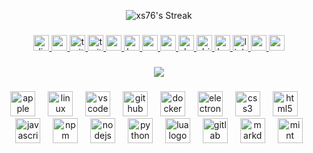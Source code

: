 <p align="center">
  <img src="https://github-readme-streak-stats.herokuapp.com/?user=xs76&theme=vue-dark&hide_border=true" alt="xs76's Streak" />
</p>

###

<div align="center">
  <a href="https://discord.com/users/182953021465034752" target="_blank">
    <img src="https://img.shields.io/static/v1?message=Discord&logo=discord&label=&color=7289DA&logoColor=white&labelColor=&style=for-the-badge" height="25" alt="discord logo"  />
  </a>
  <a href="https://www.youtube.com/@xs366 " target="_blank">
    <img src="https://img.shields.io/static/v1?message=Youtube&logo=youtube&label=&color=FF0000&logoColor=white&labelColor=&style=for-the-badge" height="25" alt="youtube logo"  />
  </a>
  <a href="https://www.twitch.tv/xsbdede" target="_blank">
    <img src="https://img.shields.io/static/v1?message=Twitch&logo=twitch&label=&color=9146FF&logoColor=white&labelColor=&style=for-the-badge" height="25" alt="twitch logo"  />
  </a>
  <a href="https://x.com/xxxxsbd" target="_blank">
    <img src="https://img.shields.io/static/v1?message=Twitter&logo=twitter&label=&color=1DA1F2&logoColor=white&labelColor=&style=for-the-badge" height="25" alt="twitter logo"  />
  </a>
  <a href="mailto:xs@mochig.com" target="_blank">
    <img src="https://img.shields.io/static/v1?message=Gmail&logo=gmail&label=&color=D14836&logoColor=white&labelColor=&style=for-the-badge" height="25" alt="gmail logo"  />
  </a>
  <a href="https://www.behance.net/lilyreid2" target="_blank">
    <img src="https://img.shields.io/static/v1?message=Behance&logo=behance&label=&color=1769ff&logoColor=white&labelColor=&style=for-the-badge" height="25" alt="behance logo"  />
  </a>
  <a href="https://codesandbox.io/u/xs76" target="_blank">
    <img src="https://img.shields.io/static/v1?message=Codesandbox&logo=codesandbox&label=&color=040404&logoColor=DBDBDB&labelColor=&style=for-the-badge" height="25" alt="codesandbox logo"  />
  </a>
  <a href="https://codepen.io/xsbd" target="_blank">
    <img src="https://img.shields.io/static/v1?message=Codepen&logo=codepen&label=&color=000000&logoColor=white&labelColor=&style=for-the-badge" height="25" alt="codepen logo"  />
  </a>
  <a href="https://dev.to/xs76" target="_blank">
    <img src="https://img.shields.io/static/v1?message=dev.to&logo=dev.to&label=&color=0A0A0A&logoColor=white&labelColor=&style=for-the-badge" height="25" alt="devto logo"  />
  </a>
  <a href="https://dribbble.com/xs76" target="_blank">
    <img src="https://img.shields.io/static/v1?message=Dribbble&logo=dribbble&label=&color=EA4C89&logoColor=white&labelColor=&style=for-the-badge" height="25" alt="dribbble logo"  />
  </a>
  <a href="https://www.hackerrank.com/profile/xs003" target="_blank">
    <img src="https://img.shields.io/static/v1?message=HackerRank&logo=hackerrank&label=&color=2EC866&logoColor=white&labelColor=&style=for-the-badge" height="25" alt="hackerrank logo"  />
  </a>
  <a href="https://linktr.ee/xsbd" target="_blank">
    <img src="https://img.shields.io/static/v1?message=Linktree&logo=linktree&label=&color=1de9b6&logoColor=white&labelColor=&style=for-the-badge" height="25" alt="linktree logo"  />
  </a>
  <a href="https://medium.com/@xsbd" target="_blank">
    <img src="https://img.shields.io/static/v1?message=Medium&logo=medium&label=&color=12100E&logoColor=white&labelColor=&style=for-the-badge" height="25" alt="medium logo"  />
  </a>
  <a href="https://unsplash.com/@xsbd" target="_blank">
    <img src="https://img.shields.io/static/v1?message=Unsplash&logo=unsplash&label=&color=111&logoColor=white&labelColor=&style=for-the-badge" height="25" alt="unsplash logo"  />
  </a>
</div>


###

<div align="center">
  <img src="https://visitor-badge.laobi.icu/badge?page_id=xs76.xs76&"  />
</div>

###


<div align="center">
<img src="https://skillicons.dev/icons?i=apple" height="40" alt="apple logo"  />
<img width="12" />
<img src="https://skillicons.dev/icons?i=linux" height="40" alt="linux logo"  />
<img width="12" />
<img src="https://skillicons.dev/icons?i=vscode" height="40" alt="vscode logo"  />
<img width="12" />
<img src="https://skillicons.dev/icons?i=github" height="40" alt="github logo"  />
<img width="12" />
<img src="https://skillicons.dev/icons?i=docker" height="40" alt="docker logo"  />
<img width="12" />
<img src="https://skillicons.dev/icons?i=electron" height="40" alt="electron logo"  />
<img width="12" />
<img src="https://skillicons.dev/icons?i=css" height="40" alt="css3 logo"  />
<img width="12" />
<img src="https://skillicons.dev/icons?i=html" height="40" alt="html5 logo"  />
<img width="12" />
<img src="https://skillicons.dev/icons?i=javascript" height="40" alt="javascript logo"  />
<img width="12" />
<img src="https://skillicons.dev/icons?i=npm" height="40" alt="npm logo"  />
<img width="12" />
<img src="https://skillicons.dev/icons?i=nodejs" height="40" alt="nodejs logo"  />
<img width="12" />
<img src="https://skillicons.dev/icons?i=python" height="40" alt="python logo"  />
<img width="12" />
<img src="https://skillicons.dev/icons?i=lua" height="40" alt="lua logo"  />
<img width="12" />
<img src="https://skillicons.dev/icons?i=gitlab" height="40" alt="gitlab logo"  />
<img width="12" />
<img src="https://skillicons.dev/icons?i=markdown" height="40" alt="markdown logo"  />
<img width="12" />
<img src="https://skillicons.dev/icons?i=mint" height="40" alt="mint logo"  />
</div>



